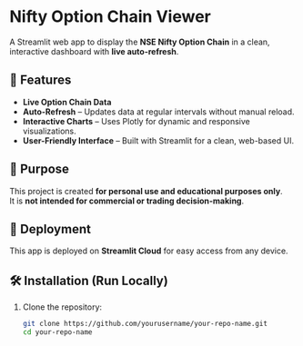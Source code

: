 # Nifty Option Chain Viewer

A Streamlit web app to display the **NSE Nifty Option Chain** in a clean, interactive dashboard with **live auto-refresh**.

## 📌 Features
- **Live Option Chain Data** 
- **Auto-Refresh** – Updates data at regular intervals without manual reload.
- **Interactive Charts** – Uses Plotly for dynamic and responsive visualizations.
- **User-Friendly Interface** – Built with Streamlit for a clean, web-based UI.

## 🎯 Purpose
This project is created **for personal use and educational purposes only**.  
It is **not intended for commercial or trading decision-making**.

## 🚀 Deployment
This app is deployed on **Streamlit Cloud** for easy access from any device.

## 🛠 Installation (Run Locally)
1. Clone the repository:
   ```bash
   git clone https://github.com/yourusername/your-repo-name.git
   cd your-repo-name
